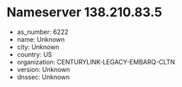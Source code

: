 # Nameserver 138.210.83.5

* as_number: 6222
* name: Unknown
* city: Unknown
* country: US
* organization: CENTURYLINK-LEGACY-EMBARQ-CLTN
* version: Unknown
* dnssec: Unknown
